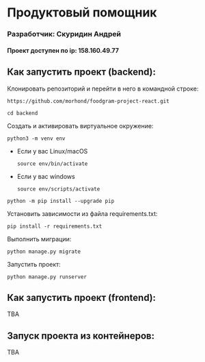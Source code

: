 # Продуктовый помощник
### Разработчик: Скуридин Андрей
#### Проект доступен по ip: 158.160.49.77

## Как запустить проект (backend):

Клонировать репозиторий и перейти в него в командной строке:

```
https://github.com/morhond/foodgram-project-react.git
```

```
cd backend
```

Cоздать и активировать виртуальное окружение:

```
python3 -m venv env
```

* Если у вас Linux/macOS

    ```
    source env/bin/activate
    ```

* Если у вас windows

    ```
    source env/scripts/activate
    ```

```
python -m pip install --upgrade pip
```

Установить зависимости из файла requirements.txt:

```
pip install -r requirements.txt
```

Выполнить миграции:

```
python manage.py migrate
```

Запустить проект:

```
python manage.py runserver
```

## Как запустить проект (frontend):
TBA

## Запуск проекта из контейнеров:
TBA